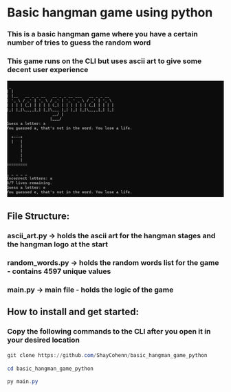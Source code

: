 # Basic hangman game using python
### This is a basic hangman game where you have a certain number of tries to guess the random word
### This game runs on the CLI but uses ascii art to give some decent user experience

<img src="Screenshot.png"/>

## File Structure:
### ascii_art.py → holds the ascii art for the hangman stages and  the hangman logo at the start
### random_words.py → holds the random words list for the game - contains 4597 unique values
### main.py → main file - holds the logic of the game

## How to install and get started:
### Copy the following commands to the CLI after you open it in your desired location
```powershell
git clone https://github.com/ShayCohenn/basic_hangman_game_python
```
```powershell
cd basic_hangman_game_python
```
```powershell
py main.py
```